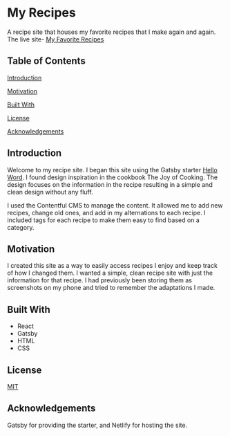 # My Recipes
A recipe site that houses my favorite recipes that I make again and again. The live site- [My Favorite Recipes](https://claire-fav-recipes.netlify.app/)

## Table of Contents
[Introduction](#Introduction)

[Motivation](#Motivation)

[Built With](#built-with)

[License](#License)

[Acknowledgements](#Acknowledgements)

## Introduction
Welcome to my recipe site. I began this site using the Gatsby starter [Hello Word](https://www.gatsbyjs.com/starters/gatsbyjs/gatsby-starter-hello-world/). I found design inspiration in the cookbook The Joy of Cooking. The design focuses on the information in the recipe resulting in a simple and clean design without any fluff. 

I used the Contentful CMS to manage the content. It allowed me to add new recipes, change old ones, and add in my alternations to each recipe. I included tags for each recipe to make them easy to find based on a category. 

## Motivation
I created this site as a way to easily access recipes I enjoy and keep track of how I changed them. I wanted a simple, clean recipe site with just the information for that recipe. I had previously been storing them as screenshots on my phone and tried to remember the adaptations I made. 

## Built With
- React
- Gatsby
- HTML
- CSS

## License
[MIT](https://choosealicense.com/licenses/mit/)

## Acknowledgements
Gatsby for providing the starter, and Netlify for hosting the site.

